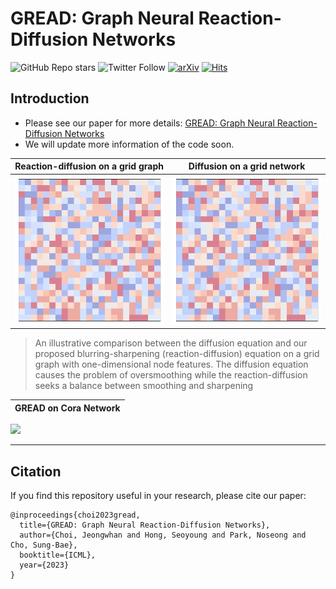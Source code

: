 # GREAD: Graph Neural Reaction-Diffusion Networks
![GitHub Repo stars](https://img.shields.io/github/stars/jeongwhanchoi/GREAD?style=social) ![Twitter Follow](https://img.shields.io/twitter/follow/jeongwhan_choi?style=social)
 [![arXiv](https://img.shields.io/badge/arXiv-2211.14208-b31b1b.svg)](https://arxiv.org/abs/2211.14208) [![Hits](https://hits.seeyoufarm.com/api/count/incr/badge.svg?url=https%3A%2F%2Fgithub.com%2Fjeongwhanchoi%2FGREAD&count_bg=%233D4B82&title_bg=%23555555&icon=&icon_color=%23E7E7E7&title=hits&edge_flat=false)](https://hits.seeyoufarm.com)

## Introduction
- Please see our paper for more details: [GREAD: Graph Neural Reaction-Diffusion Networks](https://arxiv.org/abs/2211.14208)
- We will update more information of the code soon.

Reaction-diffusion on a grid graph |  Diffusion on a grid network
:-------------------------:|:-------------------------:
<img src="asset/gif/reaction_diffusion_on_grid_network.gif" width="250"> | <img src="asset/gif/diffusion_on_grid_network.gif" width="250">

> An illustrative comparison between the diffusion equation and our proposed blurring-sharpening (reaction-diffusion) equation on a grid graph with one-dimensional node features. The diffusion equation causes the problem of oversmoothing while the reaction-diffusion seeks a balance between smoothing and sharpening

GREAD on Cora Network |
:-------------------------:|
<img src="asset/gif/cora_gread_step{0.1}.gif" width="500">

---

## Citation
If you find this repository useful in your research, please cite our paper:
```
@inproceedings{choi2023gread,
  title={GREAD: Graph Neural Reaction-Diffusion Networks},
  author={Choi, Jeongwhan and Hong, Seoyoung and Park, Noseong and Cho, Sung-Bae},
  booktitle={ICML},
  year={2023}
}
```